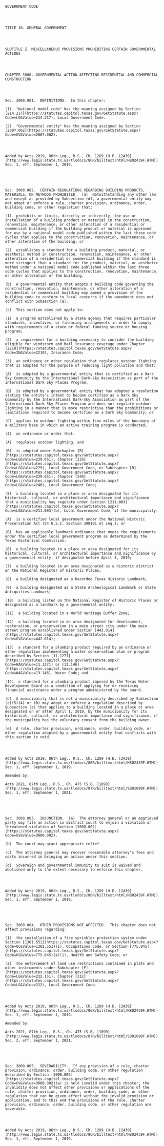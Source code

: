 ﻿
    
    
    	
    					
    
    
    GOVERNMENT CODE
    
      
    
    
    TITLE 10. GENERAL GOVERNMENT
    
      
    
    
    SUBTITLE Z. MISCELLANEOUS PROVISIONS PROHIBITING CERTAIN GOVERNMENTAL ACTIONS
    
      
    
    
    CHAPTER 3000. GOVERNMENTAL ACTION AFFECTING RESIDENTIAL AND COMMERCIAL CONSTRUCTION
    
      
    
    
    Sec. 3000.001.  DEFINITIONS.  In this chapter:
    
    (1)  "National model code" has the meaning assigned by Section [214.217](https://statutes.capitol.texas.gov/GetStatute.aspx?Code=LG&Value=214.217), Local Government Code.
    
    (2)  "Governmental entity" has the meaning assigned by Section [2007.002](https://statutes.capitol.texas.gov/GetStatute.aspx?Code=GV&Value=2007.002).
    
    
    
    
    Added by Acts 2019, 86th Leg., R.S., Ch. 1289 (H.B. [2439](http://www.legis.state.tx.us/tlodocs/86R/billtext/html/HB02439F.HTM)), Sec. 1, eff. September 1, 2019.
    
    
    
    
    
    Sec. 3000.002.  CERTAIN REGULATIONS REGARDING BUILDING PRODUCTS, MATERIALS, OR METHODS PROHIBITED.  (a)  Notwithstanding any other law and except as provided by Subsection (d), a governmental entity may not adopt or enforce a rule, charter provision, ordinance, order, building code, or other regulation that:
    
    (1)  prohibits or limits, directly or indirectly, the use or installation of a building product or material in the construction, renovation, maintenance, or other alteration of a residential or commercial building if the building product or material is approved for use by a national model code published within the last three code cycles that applies to the construction, renovation, maintenance, or other alteration of the building; or
    
    (2)  establishes a standard for a building product, material, or aesthetic method in construction, renovation, maintenance, or other alteration of a residential or commercial building if the standard is more stringent than a standard for the product, material, or aesthetic method under a national model code published within the last three code cycles that applies to the construction, renovation, maintenance, or other alteration of the building.
    
    (b)  A governmental entity that adopts a building code governing the construction, renovation, maintenance, or other alteration of a residential or commercial building may amend a provision of the building code to conform to local concerns if the amendment does not conflict with Subsection (a).
    
    (c)  This section does not apply to:
    
    (1)  a program established by a state agency that requires particular standards, incentives, or financing arrangements in order to comply with requirements of a state or federal funding source or housing program;
    
    (2)  a requirement for a building necessary to consider the building eligible for windstorm and hail insurance coverage under Chapter [2210](https://statutes.capitol.texas.gov/GetStatute.aspx?Code=IN&Value=2210), Insurance Code;
    
    (3)  an ordinance or other regulation that regulates outdoor lighting that is adopted for the purpose of reducing light pollution and that:
    
    (A)  is adopted by a governmental entity that is certified as a Dark Sky Community by the International Dark-Sky Association as part of the International Dark Sky Places Program;
    
    (B)  is adopted by a governmental entity that has adopted a resolution stating the entity's intent to become certified as a Dark Sky Community by the International Dark-Sky Association as part of the International Dark Sky Places Program and does not regulate outdoor lighting in a manner that is more restrictive than the prohibitions or limitations required to become certified as a Dark Sky Community; or
    
    (C)  applies to outdoor lighting within five miles of the boundary of a military base in which an active training program is conducted;
    
    (4)  an ordinance or order that:
    
    (A)  regulates outdoor lighting; and
    
    (B)  is adopted under Subchapter [B](https://statutes.capitol.texas.gov/GetStatute.aspx?Code=LG&Value=229.051), Chapter [229](https://statutes.capitol.texas.gov/GetStatute.aspx?Code=LG&Value=229), Local Government Code, or Subchapter [B](https://statutes.capitol.texas.gov/GetStatute.aspx?Code=LG&Value=229.051), Chapter [240](https://statutes.capitol.texas.gov/GetStatute.aspx?Code=LG&Value=240), Local Government Code;
    
    (5)  a building located in a place or area designated for its historical, cultural, or architectural importance and significance that a municipality may regulate under Section [211.003](https://statutes.capitol.texas.gov/GetStatute.aspx?Code=LG&Value=211.003)(b), Local Government Code, if the municipality:
    
    (A)  is a certified local government under the National Historic Preservation Act (54 U.S.C. Section 300101 et seq.); or
    
    (B)  has an applicable landmark ordinance that meets the requirements under the certified local government program as determined by the Texas Historical Commission;
    
    (6)  a building located in a place or area designated for its historical, cultural, or architectural importance and significance by a governmental entity, if designated before April 1, 2019;
    
    (7)  a building located in an area designated as a historic district on the National Register of Historic Places;
    
    (8)  a building designated as a Recorded Texas Historic Landmark;
    
    (9)  a building designated as a State Archeological Landmark or State Antiquities Landmark;
    
    (10)  a building listed on the National Register of Historic Places or designated as a landmark by a governmental entity;
    
    (11)  a building located in a World Heritage Buffer Zone;
    
    (12)  a building located in an area designated for development, restoration, or preservation in a main street city under the main street program established under Section [442.014](https://statutes.capitol.texas.gov/GetStatute.aspx?Code=GV&Value=442.014);
    
    (13)  a standard for a plumbing product required by an ordinance or other regulation implementing a water conservation plan or program described by Section [11.1271](https://statutes.capitol.texas.gov/GetStatute.aspx?Code=WA&Value=11.1271) or [13.146](https://statutes.capitol.texas.gov/GetStatute.aspx?Code=WA&Value=13.146), Water Code; and
    
    (14)  a standard for a plumbing product imposed by the Texas Water Development Board as a condition of applying for or receiving financial assistance under a program administered by the board.
    
    (d)  A municipality that is not a municipality described by Subsection (c)(5)(A) or (B) may adopt or enforce a regulation described by Subsection (a) that applies to a building located in a place or area designated on or after April 1, 2019, by the municipality for its historical, cultural, or architectural importance and significance, if the municipality has the voluntary consent from the building owner.
    
    (e)  A rule, charter provision, ordinance, order, building code, or other regulation adopted by a governmental entity that conflicts with this section is void.
    
    
    
    
    Added by Acts 2019, 86th Leg., R.S., Ch. 1289 (H.B. [2439](http://www.legis.state.tx.us/tlodocs/86R/billtext/html/HB02439F.HTM)), Sec. 1, eff. September 1, 2019.
    
    Amended by: 
    
    Acts 2021, 87th Leg., R.S., Ch. 475 (S.B. [1090](http://www.legis.state.tx.us/tlodocs/87R/billtext/html/SB01090F.HTM)), Sec. 1, eff. September 1, 2021.
    
    
    
    
    
    Sec. 3000.003.  INJUNCTION.  (a)  The attorney general or an aggrieved party may file an action in district court to enjoin a violation or threatened violation of Section [3000.002](https://statutes.capitol.texas.gov/GetStatute.aspx?Code=GV&Value=3000.002).
    
    (b)  The court may grant appropriate relief.
    
    (c)  The attorney general may recover reasonable attorney's fees and costs incurred in bringing an action under this section.
    
    (d)  Sovereign and governmental immunity to suit is waived and abolished only to the extent necessary to enforce this chapter.
    
    
    
    
    Added by Acts 2019, 86th Leg., R.S., Ch. 1289 (H.B. [2439](http://www.legis.state.tx.us/tlodocs/86R/billtext/html/HB02439F.HTM)), Sec. 1, eff. September 1, 2019.
    
    
    
    
    
    Sec. 3000.004.  OTHER PROVISIONS NOT AFFECTED.  This chapter does not affect provisions regarding:
    
    (1)  the installation of a fire sprinkler protection system under Section [1301.551](https://statutes.capitol.texas.gov/GetStatute.aspx?Code=OC&Value=1301.551)(i), Occupations Code, or Section [775.045](https://statutes.capitol.texas.gov/GetStatute.aspx?Code=HS&Value=775.045)(a)(1), Health and Safety Code; or
    
    (2)  the enforcement of land use restrictions contained in plats and other instruments under Subchapter [F](https://statutes.capitol.texas.gov/GetStatute.aspx?Code=LG&Value=212.151), Chapter [212](https://statutes.capitol.texas.gov/GetStatute.aspx?Code=LG&Value=212), Local Government Code.
    
    
    
    
    Added by Acts 2019, 86th Leg., R.S., Ch. 1289 (H.B. [2439](http://www.legis.state.tx.us/tlodocs/86R/billtext/html/HB02439F.HTM)), Sec. 1, eff. September 1, 2019.
    
    Amended by: 
    
    Acts 2021, 87th Leg., R.S., Ch. 475 (S.B. [1090](http://www.legis.state.tx.us/tlodocs/87R/billtext/html/SB01090F.HTM)), Sec. 2, eff. September 1, 2021.
    
    
    
    
    
    Sec. 3000.005.  SEVERABILITY.  If any provision of a rule, charter provision, ordinance, order, building code, or other regulation described by Section [3000.002](https://statutes.capitol.texas.gov/GetStatute.aspx?Code=GV&Value=3000.002)(a) is held invalid under this chapter, the invalidity does not affect other provisions or applications of the rule, charter provision, ordinance, order, building code, or other regulation that can be given effect without the invalid provision or application, and to this end the provisions of the rule, charter provision, ordinance, order, building code, or other regulation are severable.
    
    
    
    
    Added by Acts 2019, 86th Leg., R.S., Ch. 1289 (H.B. [2439](http://www.legis.state.tx.us/tlodocs/86R/billtext/html/HB02439F.HTM)), Sec. 1, eff. September 1, 2019.
    
    
    
    
    				
